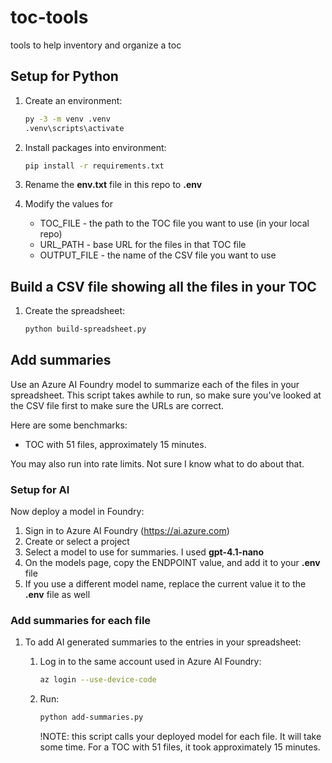 # toc-tools
tools to help inventory and organize a toc

## Setup for Python

1. Create an environment:

    ```bash
    py -3 -m venv .venv
    .venv\scripts\activate
    ```

1. Install packages into environment:

    ```bash
    pip install -r requirements.txt
    ```

1. Rename the **env.txt** file in this repo to **.env**

1. Modify the values for 
    * TOC_FILE - the path to the TOC file you want to use (in your local repo)
    * URL_PATH - base URL for the files in that TOC file
    * OUTPUT_FILE - the name of the CSV file you want to use

## Build a CSV file showing all the files in your TOC


1. Create the spreadsheet:

    ```bash
    python build-spreadsheet.py
    ```

## Add summaries 

Use an Azure AI Foundry model to summarize each of the files in your spreadsheet.  This script takes awhile to run, so make sure you've looked at the CSV file first to make sure the URLs are correct.

Here are some benchmarks:

* TOC with 51 files, approximately 15 minutes.  

You may also run into rate limits.  Not sure I know what to do about that.  

### Setup for AI 

Now deploy a model in Foundry:

1. Sign in to Azure AI Foundry (https://ai.azure.com)
1. Create or select a project
1. Select a model to use for summaries.  I used **gpt-4.1-nano**
1. On the models page, copy the ENDPOINT value, and add it to your **.env** file
1. If you use a different model name, replace the current value it to the **.env** file as well

### Add summaries for each file

1. To add AI generated summaries to the entries in your spreadsheet:  

    1. Log in to the same account used in Azure AI Foundry:

        ```bash
        az login --use-device-code
        ```

    1. Run:

        ```bash
        python add-summaries.py
        ```

        !NOTE: this script calls your deployed model for each file.  It will take some time. For a TOC with 51 files, it took approximately 15 minutes.
